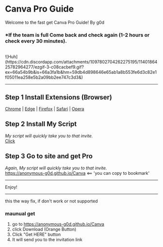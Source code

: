 <!--
  README.md

  Theme: Dark
-->

# Canva Pro Guide

Welcome to the fast get Canva Pro Guide! By g0d

### *If the team is full Come back and check again (1-2 hours or check every 30 minutes).
<br>
![Huh](https://cdn.discordapp.com/attachments/1097802704262275195/1140186425782964277/ezgif-3-c08cacbef9.gif?ex=66a54b9b&is=66a3fa1b&hm=59db4d898646e65ab1a8b553fe6d3c82e1f05011ea258e5b2a09bb2ee747c3d3&)
<br>

---

## Step 1 Install Extensions (Browser)
[Chrome](https://chromewebstore.google.com/detail/tampermonkey/dhdgffkkebhmkfjojejmpbldmpobfkfo) | [Edge](https://microsoftedge.microsoft.com/addons/detail/tampermonkey/iikmkjmpaadaobahmlepeloendndfphd) | [Firefox](https://addons.mozilla.org/en-US/firefox/addon/tampermonkey/) | [Safari](https://apps.apple.com/us/app/tampermonkey/id1482490089) | [Opera](https://addons.opera.com/en/extensions/details/tampermonkey-beta/)

## Step 2 Install My Script
*My script will quickly take you to that invite.*<br>
[Click](https://raw.githubusercontent.com/anonymous-g0d/anonymous-g0d.github.io/main/Canva/cvrd.user.js)

## Step 3 Go to site and get Pro
*Again, My script will quickly take you to that invite.*<br>
https://anonymous-g0d.github.io/Canva <== 'you can copy to bookmark'

---

Enjoy!


---
this the way fix, if don't work or not supported
### maunual get
1. go to https://anonymous-g0d.github.io/Canva
2. click Download (Orange Button)
3. Click "Get HERE" button
4. It will send you to the invitation link
